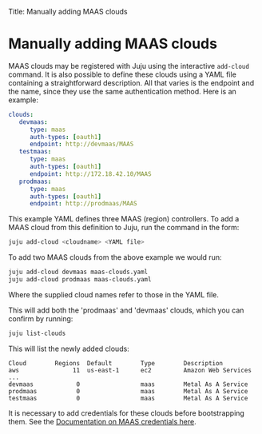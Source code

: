 Title: Manually adding MAAS clouds

# Manually adding MAAS clouds

MAAS clouds may be registered with Juju using the interactive
`add-cloud` command. It is also possible to define these clouds using
a YAML file containing a straightforward description. All that varies
is the endpoint and the name, since they use the same authentication
method. Here is an example:

```yaml
clouds:
   devmaas:
      type: maas
      auth-types: [oauth1]
      endpoint: http://devmaas/MAAS
   testmaas:
      type: maas
      auth-types: [oauth1]
      endpoint: http://172.18.42.10/MAAS
   prodmaas:
      type: maas
      auth-types: [oauth1]
      endpoint: http://prodmaas/MAAS
```

This example YAML defines three MAAS (region) controllers. 
To add a MAAS cloud from this definition to Juju,
run the command in the form:
 
```bash
juju add-cloud <cloudname> <YAML file>
```

To add two MAAS clouds from the above example we would run:

```bash
juju add-cloud devmaas maas-clouds.yaml
juju add-cloud prodmaas maas-clouds.yaml
```

Where the supplied cloud names refer to those in the YAML file.

This will add both the 'prodmaas' and 'devmaas' clouds, which you can confirm
by running:
 
```bash
juju list-clouds
```

This will list the newly added clouds:

<!-- JUJUVERSION: 2.0.0-xenial-amd64 -->
<!-- JUJUCOMMAND: juju list-clouds -->
```no-highlight
Cloud        Regions  Default        Type        Description
aws               11  us-east-1      ec2         Amazon Web Services
...
devmaas            0                 maas        Metal As A Service
prodmaas           0                 maas        Metal As A Service
testmaas           0                 maas        Metal As A Service
```

It is necessary to add credentials for these clouds before bootstrapping them.
See the [Documentation on MAAS credentials here][maas-credentials].

[maas-credentials]: ./clouds-maas#adding-your-maas-credentials
